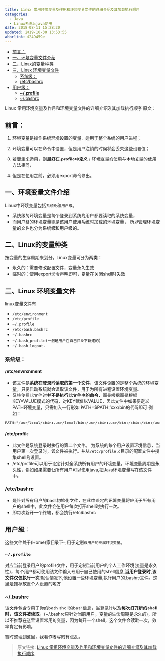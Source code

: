 ```yaml
---
title: Linux 常用环境变量及作用和环境变量文件的详细介绍及其加载执行顺序
categories: 
  - Java
  - Linux系统上java使用
date: 2018-08-11 15:28:20
updated: 2019-10-30 13:53:55
abbrlink: 6249459e
---
```

- [前言：](/blog/html/6249459e/#前言：)
- [一、环境变量文件介绍](/blog/html/6249459e/#一、环境变量文件介绍)
- [二、Linux的变量种类](/blog/html/6249459e/#二、Linux的变量种类)
- [三、Linux 环境变量文件](/blog/html/6249459e/#三、Linux-环境变量文件)
    - [系统级：](/blog/html/6249459e/#系统级：)
    - [/etc/bashrc](/blog/html/6249459e/#-etc-bashrc)
- [用户级：](/blog/html/6249459e/#用户级：)
    - [**~/.profile**](/blog/html/6249459e/#~-profile)
    - [~/.bashrc](/blog/html/6249459e/#~-bashrc)

<!--more-->
<script src="https://cdn.bootcss.com/jquery/3.4.0/jquery.slim.min.js"></script>
<script>$(document).ready(function () {$(".post-body > ul:nth-child(1)").hide();});</script>

<!--end-->
Linux 常用环境变量及作用和环境变量文件的详细介绍及其加载执行顺序
原文：

## 前言： ##

1. 环境变量是操作系统环境设置的变量，适用于整个系统的用户进程；

2. 环境变量可以在命令中设置，但是用户注销的时候将会丢失这些设置值；

3. 若要重复适用，则**最好在.profile中定义**；环境变量的使用与本地变量的使用方法相同，

4. 但是在使用之前，必须用export命令导出。

## 一、环境变量文件介绍   ##

Linux中环境变量包括`系统级`和`用户级`。
- 系统级的环境变量是每个登录到系统的用户都要读取的系统变量，
- 而用户级的环境变量则是该用户使用系统时加载的环境变量，
所以管理环境变量的文件也分为系统级和用户级的。

## 二、Linux的变量种类 ##

按变量的生存周期来划分，Linux变量可分为两类：

- 永久的：需要修改配置文件，变量永久生效
- 临时的：使用export命令声明即可，变量在关闭shell时失效

## 三、Linux 环境变量文件 ##

linux变量文件有
- `/etc/environment `
-  `/etc/profile`
- `~/.profile`
- `/etc/bash.bashrc`
- `~/.bashrc`
- `~/.bash_profile(一般是用户在自己目录下新建的`）
- `~/.bash_logout.`

### 系统级： ###

#### /etc/environment ####
- 该文件是**系统在登录时读取的第一个文件**，该文件设置的是整个系统的环境变量，只要启动系统就会读取该文件，用于为所有进程设置环境变量。
- 系统使用此文件时**并不是执行此文件中的命令**，而是根据而是根据KEY=VALUE模式的代码，对KEY赋值以VALUE，因此文件中如果要定义PATH环境变量，只需加入一行形如 PATH=$PATH:/xxx/bin的代码即可
例如：
```
PATH="/usr/local/sbin:/usr/local/bin:/usr/sbin:/usr/bin:/sbin:/bin:/usr/games:/usr/local/games"
```

#### /etc/profile ####
- 此文件是系统登录时执行的第二个文件。 为系统的每个用户设置环境信息，当用户第一次登录时，该文件被执行。并从`/etc/profile.d`目录的配置文件中搜集shell的设置。
- /etc/profile可以用于设定针对全系统所有用户的环境变量，环境变量周期是永久性，例如如果需要让所有用户可以使用java,把Java环境变量写在该文件中。

### /etc/bashrc ###

- 是针对所有用户的bash初始化文件，在此中设定的环境变量将应用于所有用户的shell中，此文件会在用户每次打开shell时执行一次。
- 即每次新开一个终端，都会执行/etc/bashrc

## 用户级： ##
这些文件处于(Home)家目录下`~`,用于定制`该用户的专属环境变量`。

### `~/.profile` ###

对应当前登录用户的profile文件，用于定制当前用户的个人工作环境(变量是永久性)，每个用户都可使用该文件输入专用于自己使用的shell信息,**当用户登录时,该文件仅仅执行一次**!默认情况下,他设置一些环境变量,执行用户的.bashrc文件。这里是推荐放置个人设置的地方

### ~/.bashrc ###

该文件包含专用于你的bash shell的bash信息，当登录时以及**每次打开新的shell时，该文件被读取**。(~/.bashrc只针对当前用户，变量的生命周期是永久的)，所以不推荐在这里设置常用的变量，因为每开一个shell，这个文件会读取一次，效率肯定有影响。


暂时整理到这里，我看作者写的有点乱。

>原文链接: [Linux 常用环境变量及作用和环境变量文件的详细介绍及其加载执行顺序](https://lanlan2017.github.io/blog/6249459e/)
